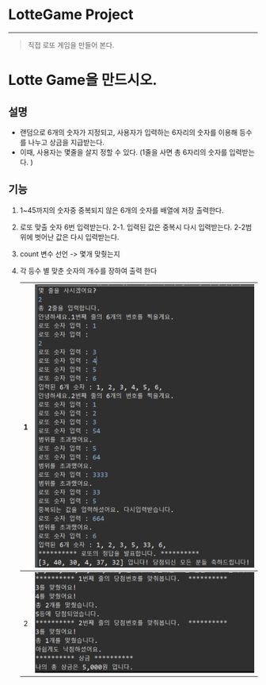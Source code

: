 # LotteGame Project
---

> 직접 로또 게임을 만들어 본다. 
>

# Lotte Game을 만드시오.

## 설명

- 랜덤으로 6개의 숫자가 지정되고, 사용자가 입력하는 6자리의 숫자를 이용해 등수를 나누고 상금을 지급받는다. 
- 이때, 사용자는 몇줄을 살지 정할 수 있다. (1줄을 사면 총 6자리의 숫자를 입력받는다. )

## 기능 

1. 1~45까지의 숫자중 중복되지 않은 6개의 숫자를 배열에 저장 출력한다.

2. 로또 맞출 숫자 6번 입력받는다.
    2-1. 입력된 값은 중복시 다시 입력받는다.
    2-2범위에 벗어난 값은 다시 입력받는다.

3. count 변수 선언 -> 몇개 맞췃는지

4. 각 등수 별 맞춘 숫자의 개수를 장하여 출력 한다

   | 1    | ![LotteGame1](../images/LotteGame1.png) |
   | ---- | --------------------------------------- |
   | 2    | ![LotteGame2](../images/LotteGame2.png) |

   



​	